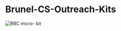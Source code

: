 # Brunel-CS-Outreach-Kits

![BBC micro- bit](https://github.com/NadineAB/Brunel-CS-Outreach-Kits/assets/7339533/f10853e8-6da2-455b-ae45-33c9f2d7013c)
